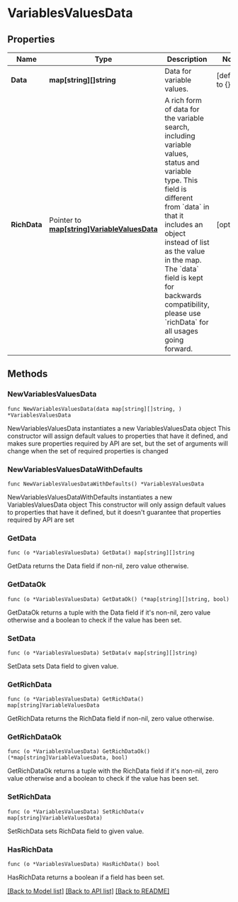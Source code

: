 # VariablesValuesData

## Properties

Name | Type | Description | Notes
------------ | ------------- | ------------- | -------------
**Data** | **map[string][]string** | Data for variable values. | [default to {}]
**RichData** | Pointer to [**map[string]VariableValuesData**](VariableValuesData.md) | A rich form of data for the variable search, including variable values, status and variable type. This field is different from &#x60;data&#x60; in that it includes an object instead of list as the value in the map. The &#x60;data&#x60; field is kept for backwards compatibility, please use &#x60;richData&#x60; for all usages going forward. | [optional] 

## Methods

### NewVariablesValuesData

`func NewVariablesValuesData(data map[string][]string, ) *VariablesValuesData`

NewVariablesValuesData instantiates a new VariablesValuesData object
This constructor will assign default values to properties that have it defined,
and makes sure properties required by API are set, but the set of arguments
will change when the set of required properties is changed

### NewVariablesValuesDataWithDefaults

`func NewVariablesValuesDataWithDefaults() *VariablesValuesData`

NewVariablesValuesDataWithDefaults instantiates a new VariablesValuesData object
This constructor will only assign default values to properties that have it defined,
but it doesn't guarantee that properties required by API are set

### GetData

`func (o *VariablesValuesData) GetData() map[string][]string`

GetData returns the Data field if non-nil, zero value otherwise.

### GetDataOk

`func (o *VariablesValuesData) GetDataOk() (*map[string][]string, bool)`

GetDataOk returns a tuple with the Data field if it's non-nil, zero value otherwise
and a boolean to check if the value has been set.

### SetData

`func (o *VariablesValuesData) SetData(v map[string][]string)`

SetData sets Data field to given value.


### GetRichData

`func (o *VariablesValuesData) GetRichData() map[string]VariableValuesData`

GetRichData returns the RichData field if non-nil, zero value otherwise.

### GetRichDataOk

`func (o *VariablesValuesData) GetRichDataOk() (*map[string]VariableValuesData, bool)`

GetRichDataOk returns a tuple with the RichData field if it's non-nil, zero value otherwise
and a boolean to check if the value has been set.

### SetRichData

`func (o *VariablesValuesData) SetRichData(v map[string]VariableValuesData)`

SetRichData sets RichData field to given value.

### HasRichData

`func (o *VariablesValuesData) HasRichData() bool`

HasRichData returns a boolean if a field has been set.


[[Back to Model list]](../README.md#documentation-for-models) [[Back to API list]](../README.md#documentation-for-api-endpoints) [[Back to README]](../README.md)


